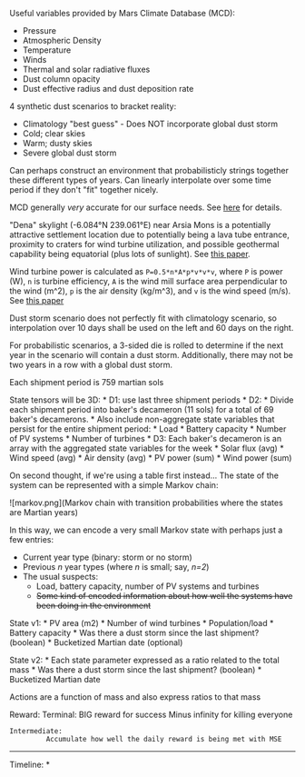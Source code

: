 Useful variables provided by Mars Climate Database (MCD):
*  Pressure
*  Atmospheric Density
*  Temperature
*  Winds
*  Thermal and solar radiative fluxes
*  Dust column opacity
*  Dust effective radius and dust deposition rate

4 synthetic dust scenarios to bracket reality:
*  Climatology "best guess" - Does NOT incorporate global dust storm
*  Cold; clear skies
*  Warm; dusty skies
*  Severe global dust storm

Can perhaps construct an environment that probabilisticly strings together these different types of years. Can linearly interpolate over some time period if they don't "fit" together nicely.

MCD generally _very_ accurate for our surface needs. See [here](http://www-mars.lmd.jussieu.fr/mars/mcd_training/MCD5.2_Validation.pdf) for details.

"Dena" skylight (-6.084°N 239.061°E) near Arsia Mons is a potentially attractive settlement location due to potentially being a lava tube entrance, proximity to craters for wind turbine utilization, and possible geothermal capability being equatorial (plus lots of sunlight). See [this paper](https://www.lpi.usra.edu/meetings/lpsc2007/pdf/1371.pdf).

Wind turbine power is calculated as ``P=0.5*n*A*p*v*v*v``, where ``P`` is power (W), ``n`` is turbine efficiency, ``A`` is the wind mill surface area perpendicular to the wind (m^2), ``p`` is the air density (kg/m^3), and ``v`` is the wind speed (m/s). See [this paper](https://www.hou.usra.edu/meetings/amazonian2018/pdf/4004.pdf)

Dust storm scenario does not perfectly fit with climatology scenario, so interpolation over 10 days shall be used on the left and 60 days on the right. 

For probabilistic scenarios, a 3-sided die is rolled to determine if the next year in the scenario will contain a dust storm. Additionally, there may not be two years in a row with a global dust storm.

Each shipment period is 759 martian sols

State tensors will be 3D:
    * D1: use last three shipment periods
    * D2: 
        * Divide each shipment period into baker's decameron (11 sols) for a total of 69 baker's decamerons.
        * Also include non-aggregate state variables that persist for the entire shipment period:
            * Load
            * Battery capacity
            * Number of PV systems
            * Number of turbines
    * D3: Each baker's decameron is an array with the aggregated state variables for the week
        * Solar flux (avg)
        * Wind speed (avg)
        * Air density (avg)
        * PV power (sum)
        * Wind power (sum)

On second thought, if we're using a table first instead...
The state of the system can be represented with a simple Markov chain:  

![markov.png](Markov chain with transition probabilities where the states are Martian years)

In this way, we can encode a very small Markov state with perhaps just a few entries:
*  Current year type (binary: storm or no storm)
*  Previous _n_ year types (where _n_ is small; say, _n=2_)
*  The usual suspects:
    *  Load, battery capacity, number of PV systems and turbines
    *  ~~Some kind of encoded information about how well the systems have been doing in the environment~~

State v1:
    * PV area (m2)
    * Number of wind turbines
    * Population/load
    * Battery capacity
    * Was there a dust storm since the last shipment? (boolean)
    * Bucketized Martian date (optional)


State v2:
    * Each state parameter expressed as a ratio related to the total mass
    * Was there a dust storm since the last shipment? (boolean)
    * Bucketized Martian date

Actions are a function of mass and also express ratios to that mass

Reward:
    Terminal: BIG reward for success
              Minus infinity for killing everyone

    Intermediate: 
             Accumulate how well the daily reward is being met with MSE


---

Timeline:
    * 

